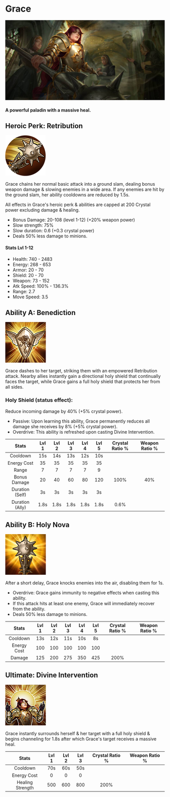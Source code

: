 # Grace

![](../../.gitbook/assets/image%20%28407%29.png)

#### A powerful paladin with a massive heal.

## Heroic Perk: Retribution

![Retribution](../../.gitbook/assets/image%20%28205%29.png)

Grace chains her normal basic attack into a ground slam, dealing bonus weapon damage & slowing enemies in a wide area. If any enemies are hit by the ground slam, her ability cooldowns are reduced by 1.5s.

All effects in Grace's heroic perk & abilities are capped at 200 Crystal power excluding damage & healing.

* Bonus Damage: 20-108 \(level 1-12\) \(+20% weapon power\)
* Slow strength: 75%
* Slow duration: 0.6 \(+0.3 crystal power\)
* Deals 50% less damage to minions.

#### Stats Lvl 1-12

* Health: 740 - 2483
* Energy: 268 - 653
* Armor: 20 - 70
* Shield: 20 - 70
* Weapon: 73 - 152
* Atk Speed: 100% - 136.3%
* Range: 2.7
* Move Speed: 3.5

## Ability A: Benediction

![Benediction](../../.gitbook/assets/image%20%28344%29.png)

Grace dashes to her target, striking them with an empowered Retribution attack. Nearby allies instantly gain a directional holy shield that continually faces the target, while Grace gains a full holy shield that protects her from all sides.

### Holy Shield \(status effect\):

Reduce incoming damage by 40% \(+5% crystal power\).

* Passive: Upon learning this ability, Grace permanently reduces all damage she receives by 8% \(+5% crystal power\).
* Overdrive: This ability is refreshed upon casting Divine Intervention.

| Stats | Lvl 1 | Lvl 2 | Lvl 3 | Lvl 4 | Lvl 5 | Crystal      Ratio % | Weapon     Ratio % |
| :---: | :---: | :---: | :---: | :---: | :---: | :---: | :---: |
| Cooldown | 15s | 14s | 13s | 12s | 10s |  |  |
| Energy       Cost | 35 | 35 | 35 | 35 | 35 |  |  |
| Range | 7 | 7 | 7 | 7 | 9 |  |  |
| Bonus        Damage | 20 | 40 | 60 | 80 | 120 | 100% | 40% |
| Duration   \(Self\) | 3s | 3s | 3s | 3s | 3s |  |  |
| Duration   \(Ally\) | 1.8s | 1.8s | 1.8s | 1.8s | 1.8s | 0.6% |  |

## Ability B: Holy Nova

![Holy Nova](../../.gitbook/assets/image%20%2811%29.png)

After a short delay, Grace knocks enemies into the air, disabling them for 1s.

* Overdrive: Grace gains immunity to negative effects when casting this ability.
* If this attack hits at least one enemy, Grace will immediately recover from the ability.
* Deals 50% less damage to minions.

| Stats | Lvl 1 | Lvl 2 | Lvl 3 | Lvl 4 | Lvl 5 | Crystal      Ratio % | Weapon     Ratio % |
| :---: | :---: | :---: | :---: | :---: | :---: | :---: | :---: |
| Cooldown | 13s | 12s | 11s | 10s | 8s |  |  |
| Energy       Cost | 100 | 100 | 100 | 100 | 100 |  |  |
| Damage | 125 | 200 | 275 | 350 | 425 | 200% |  |

## Ultimate: Divine Intervention

![Divine Intervention](../../.gitbook/assets/image%20%28138%29.png)

Grace instantly surrounds herself & her target with a full holy shield & begins channeling for 1.8s after which Grace's target receives a massive heal.

| Stats | Lvl 1 | Lvl 2 | Lvl 3 | Crystal Ratio % | Weapon Ratio % |
| :---: | :---: | :---: | :---: | :---: | :---: |
| Cooldown | 70s | 60s | 50s |  |  |
| Energy Cost | 0 | 0 | 0 |  |  |
| Healing Strength | 500 | 600 | 800 | 200% |  |

